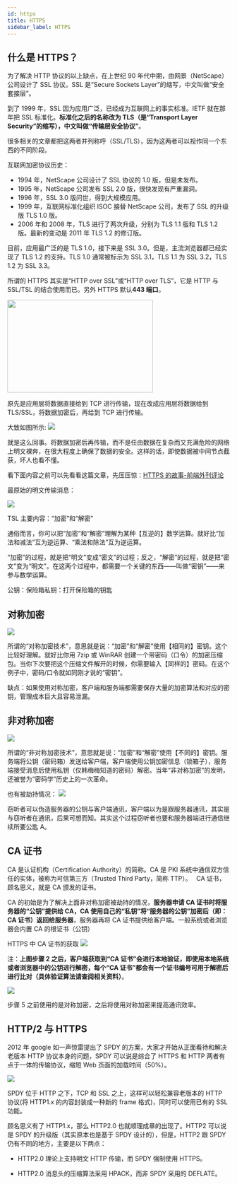 ```yaml
---
id: https
title: HTTPS
sidebar_label: HTTPS
---
```


## 什么是 HTTPS？

为了解决 HTTP 协议的以上缺点，在上世纪 90 年代中期，由网景（NetScape）公司设计了 SSL 协议。SSL 是“Secure Sockets Layer”的缩写，中文叫做“安全套接层”。

到了 1999 年，SSL 因为应用广泛，已经成为互联网上的事实标准。IETF 就在那年把 SSL 标准化。**标准化之后的名称改为 TLS（是“Transport Layer Security”的缩写），中文叫做“传输层安全协议”**。

很多相关的文章都把这两者并列称呼（SSL/TLS），因为这两者可以视作同一个东西的不同阶段。

互联网加密协议历史：

- 1994 年，NetScape 公司设计了 SSL 协议的 1.0 版，但是未发布。
- 1995 年，NetScape 公司发布 SSL 2.0 版，很快发现有严重漏洞。
- 1996 年，SSL 3.0 版问世，得到大规模应用。
- 1999 年，互联网标准化组织 ISOC 接替 NetScape 公司，发布了 SSL 的升级版 TLS 1.0 版。
- 2006 年和 2008 年，TLS 进行了两次升级，分别为 TLS 1.1 版和 TLS 1.2 版。最新的变动是 2011 年 TLS 1.2 的修订版。

目前，应用最广泛的是 TLS 1.0，接下来是 SSL 3.0。但是，主流浏览器都已经实现了 TLS 1.2 的支持。TLS 1.0 通常被标示为 SSL 3.1，TLS 1.1 为 SSL 3.2，TLS 1.2 为 SSL 3.3。

所谓的 HTTPS 其实是“HTTP over SSL”或“HTTP over TLS”，它是 HTTP 与 SSL/TSL 的结合使用而已。另外 HTTPS 默认**443 端口**。

<img src="https://cosmos-x.oss-cn-hangzhou.aliyuncs.com/C4B4G3.png" width="330" height="210" />

原先是应用层将数据直接给到 TCP 进行传输，现在改成应用层将数据给到 TLS/SSL，将数据加密后，再给到 TCP 进行传输。

大致如图所示: ![](https://cosmos-x.oss-cn-hangzhou.aliyuncs.com/ghX2eD.png)

就是这么回事。将数据加密后再传输，而不是任由数据在复杂而又充满危险的网络上明文裸奔，在很大程度上确保了数据的安全。这样的话，即使数据被中间节点截获，坏人也看不懂。

看下面内容之前可以先看看这篇文章，先压压惊：[HTTPS 的故事-前端外刊评论](https://qianduan.group/posts/5a6560b00cf6b624d2239c6f)

最原始的明文传输消息：

![](https://cosmos-x.oss-cn-hangzhou.aliyuncs.com/L7XQcx.png)

TSL 主要内容：“加密”和“解密”

通俗而言，你可以把“加密”和“解密”理解为某种【互逆的】数学运算。就好比“加法和减法”互为逆运算、“乘法和除法”互为逆运算。

“加密”的过程，就是把“明文”变成“密文”的过程；反之，“解密”的过程，就是把“密文”变为“明文”。在这两个过程中，都需要一个关键的东西——叫做“密钥”——来参与数学运算。

公钥：保险箱私钥：打开保险箱的钥匙

## 对称加密

![](https://cosmos-x.oss-cn-hangzhou.aliyuncs.com/75dp54.png)

所谓的“对称加密技术”，意思就是说：“加密”和“解密”使用【相同的】密钥。这个比较好理解。就好比你用 7zip 或 WinRAR 创建一个带密码（口令）的加密压缩包。当你下次要把这个压缩文件解开的时候，你需要输入【同样的】密码。在这个例子中，密码/口令就如同刚才说的“密钥”。

缺点：如果使用对称加密，客户端和服务端都需要保存大量的加密算法和对应的密钥，管理成本巨大且容易泄漏。

## 非对称加密

![](https://cosmos-x.oss-cn-hangzhou.aliyuncs.com/Ul74Hz.png)

所谓的“非对称加密技术”，意思就是说：“加密”和“解密”使用【不同的】密钥。服务端将公钥（密码箱）发送给客户端，客户端使用公钥加密信息（锁箱子），服务端接受消息后使用私钥（仅韩梅梅知道的密码）解密。当年“非对称加密”的发明，还被誉为“密码学”历史上的一次革命。

也有被劫持情况： ![](https://cosmos-x.oss-cn-hangzhou.aliyuncs.com/Wqe9zV.png)

窃听者可以伪造服务器的公钥与客户端通讯，客户端以为是跟服务器通讯，其实是与窃听者在通讯，后果可想而知。其实这个过程窃听者也要和服务器端进行通信继续所要公匙 A。

## CA 证书

CA 是认证机构（Certification Authority）的简称。CA 是 PKI 系统中通信双方信任的实体，被称为可信第三方（Trusted Third Party，简称 TTP）。　 CA 证书，顾名思义，就是 CA 颁发的证书。

CA 的初始是为了解决上面非对称加密被劫持的情况，**服务器申请 CA 证书时将服务器的“公钥”提供给 CA，CA 使用自己的“私钥”将“服务器的公钥”加密后（即：CA 证书）返回给服务器**，服务器再将 CA 证书提供给客户端。一般系统或者浏览器会内置 CA 的根证书（公钥）

HTTPS 中 CA 证书的获取 ![](https://cosmos-x.oss-cn-hangzhou.aliyuncs.com/tIO9Zd.png)

注：**上图步骤 2 之后，客户端获取到“CA 证书”会进行本地验证，即使用本地系统或者浏览器中的公钥进行解密，每个“CA 证书”都会有一个证书编号可用于解密后进行比对（具体验证算法请查阅相关资料）**。

![](https://cosmos-x.oss-cn-hangzhou.aliyuncs.com/UrBuJE.png)

步骤 5 之前使用的是对称加密，之后将使用对称加密来提高通讯效率。

## HTTP/2 与 HTTPS

2012 年 google 如一声惊雷提出了 SPDY 的方案，大家才开始从正面看待和解决老版本 HTTP 协议本身的问题，SPDY 可以说是综合了 HTTPS 和 HTTP 两者有点于一体的传输协议，缩短 Web 页面的加载时间（50%）。

![](https://cosmos-x.oss-cn-hangzhou.aliyuncs.com/dWs8xx.png)

SPDY 位于 HTTP 之下，TCP 和 SSL 之上，这样可以轻松兼容老版本的 HTTP 协议(将 HTTP1.x 的内容封装成一种新的 frame 格式)，同时可以使用已有的 SSL 功能。

顾名思义有了 HTTP1.x，那么 HTTP2.0 也就顺理成章的出现了。HTTP2 可以说是 SPDY 的升级版（其实原本也是基于 SPDY 设计的），但是，HTTP2 跟 SPDY 仍有不同的地方，主要是以下两点：

- HTTP2.0 理论上支持明文 HTTP 传输，而 SPDY 强制使用 HTTPS。

- HTTP2.0 消息头的压缩算法采用 HPACK，而非 SPDY 采用的 DEFLATE。
